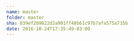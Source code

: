 ```yaml
---
name: master
folder: master
sha: 839ef209822d2a901ff48b61c97b7afa575a735b
date: 2016-10-24T17:35:49-03:00
---
```

